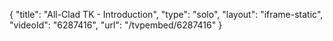 {
    "title": "All-Clad TK - Introduction",
    "type": "solo",
    "layout": "iframe-static",
    "videoId": "6287416",
    "url": "\/tvpembed\/6287416"
}